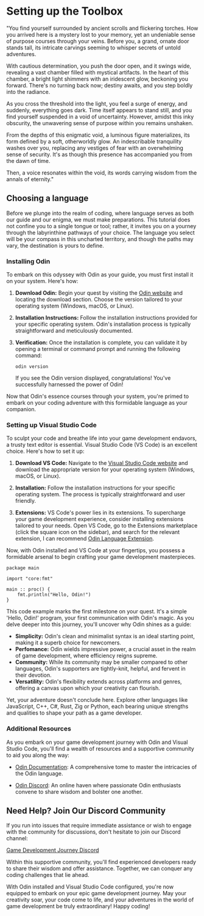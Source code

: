 # Setting up the Toolbox

"You find yourself surrounded by ancient scrolls and flickering torches. How you arrived here is a mystery lost to your memory, yet an undeniable sense of purpose courses through your veins. Before you, a grand, ornate door stands tall, its intricate carvings seeming to whisper secrets of untold adventures.

With cautious determination, you push the door open, and it swings wide, revealing a vast chamber filled with mystical artifacts. In the heart of this chamber, a bright light shimmers with an iridescent glow, beckoning you forward. There's no turning back now; destiny awaits, and you step boldly into the radiance.

As you cross the threshold into the light, you feel a surge of energy, and suddenly, everything goes dark. Time itself appears to stand still, and you find yourself suspended in a void of uncertainty. However, amidst this inky obscurity, the unwavering sense of purpose within you remains unshaken.

From the depths of this enigmatic void, a luminous figure materializes, its form defined by a soft, otherworldly glow. An indescribable tranquility washes over you, replacing any vestiges of fear with an overwhelming sense of security. It's as though this presence has accompanied you from the dawn of time.

Then, a voice resonates within the void, its words carrying wisdom from the annals of eternity."

## Choosing a language

Before we plunge into the realm of coding, where language serves as both our guide and our enigma, we must make preparations. This tutorial does not confine you to a single tongue or tool; rather, it invites you on a yourney through the labyrinthine pathways of your choice. The language you select will be your compass in this uncharted territory, and though the paths may vary, the destination is yours to define.

### Installing Odin

To embark on this odyssey with Odin as your guide, you must first install it on your system. Here's how:

1. **Download Odin:** Begin your quest by visiting the [Odin website](https://odin-lang.org/) and locating the download section. Choose the version tailored to your operating system (Windows, macOS, or Linux).

2. **Installation Instructions:** Follow the installation instructions provided for your specific operating system. Odin's installation process is typically straightforward and meticulously documented.

3. **Verification:** Once the installation is complete, you can validate it by opening a terminal or command prompt and running the following command:
    ```shell
    odin version
    ```
    If you see the Odin version displayed, congratulations! You've successfully harnessed the power of Odin!

Now that Odin's essence courses through your system, you're primed to embark on your coding adventure with this formidable language as your companion.

### Setting up Visual Studio Code

To sculpt your code and breathe life into your game development endavors, a trusty text editor is essential. Visual Studio Code (VS Code) is an excellent choice. Here's how to set it up:

1. **Download VS Code:** Navigate to the [Visual Studio Code website](https://code.visualstudio.com/) and download the appropriate version for your operating system (Windows, macOS, or Linux).

2. **Installation:** Follow the installation instructions for your specific operating system. The process is typically straightforward and user friendly.

3. **Extensions:** VS Code's power lies in its extensions. To supercharge your game development experience, consider installing extensions tailored to your needs. Open VS Code, go to the Extensions marketplace (click the square icon on the sidebar), and search for the relevant extension, I can recommend  [Odin Language Extension](https://marketplace.visualstudio.com/items?itemName=DanielGavin.ols).

Now, with Odin installed and VS Code at your fingertips, you possess a formidable arsenal to begin crafting your game development masterpieces.

```
package main

import "core:fmt"

main :: proc() {
    fmt.println("Hello, Odin!")
}
```

This code example marks the first milestone on your quest. It's a simple 'Hello, Odin!' program, your first communication with Odin's magic. As you delve deeper into this journey, you'll uncover why Odin shines as a guide:

* **Simplicity:** Odin's clean and minimalist syntax is an ideal starting point, making it a superb choice for newcomers.
* **Perfomance:** Odin wields impressive power, a crucial asset in the realm of game development, where efficiency reigns supreme.
* **Community:** While its community may be smaller compared to other languages, Odin's supporters are tightly-knit, helpful, and fervent in their devotion.
* **Versatility:** Odin's flexibility extends across platforms and genres, offering a canvas upon which your creativity can flourish.

Yet, your adventure doesn't conclude here. Explore other languages like JavaScript, C++, C#, Rust, Zig or Python, each bearing unique strengths and qualities to shape your path as a game developer.

### Additional Resources

As you embark on your game development journey with Odin and Visual Studio Code, you'll find a wealth of resources and a supportive community to aid you along the way:

* [Odin Documentation](https://odin-lang.org/docs/overview/): A comprehensive tome to master the intricacies of the Odin language.

* [Odin Discord](https://discord.com/invite/sVBPHEv): An online haven where passionate Odin enthusiasts convene to share wisdom and bolster one another. 

## Need Help? Join Our Discord Community

If you run into issues that require immediate assistance or wish to engage with the community for discussions, don't hesitate to join our Discord channel:

[Game Development Journey Discord](TODO)

Within this supportive community, you'll find experienced developers ready to share their wisdom and offer assistance. Together, we can conquer any coding challenges that lie ahead.

With Odin installed and Visual Studio Code configured, you're now equipped to embark on your epic game development journey. May your creativity soar, your code come to life, and your adventures in the world of game development be truly extraordinary! Happy coding!
